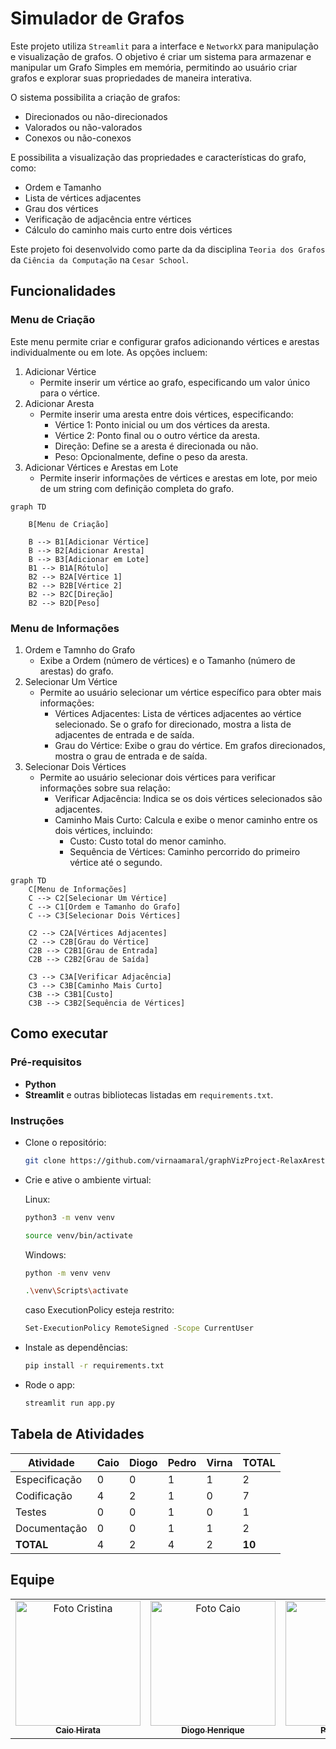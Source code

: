 # Simulador de Grafos

Este projeto utiliza `Streamlit` para a interface e `NetworkX` para manipulação e visualização de grafos. O objetivo é criar um sistema para armazenar e manipular um Grafo Simples em memória, permitindo ao usuário criar grafos e explorar suas propriedades de maneira interativa.

O sistema possibilita a criação de grafos:
- Direcionados ou não-direcionados
- Valorados ou não-valorados
- Conexos ou não-conexos
  
E possibilita a visualização das propriedades e características do grafo, como:

- Ordem e Tamanho
- Lista de vértices adjacentes
- Grau dos vértices
- Verificação de adjacência entre vértices
- Cálculo do caminho mais curto entre dois vértices

Este projeto foi desenvolvido como parte da da disciplina `Teoria dos Grafos` da `Ciência da Computação` na `Cesar School`.

## Funcionalidades

### Menu de Criação
Este menu permite criar e configurar grafos adicionando vértices e arestas individualmente ou em lote. As opções incluem:

1. Adicionar Vértice
   - Permite inserir um vértice ao grafo, especificando um valor único para o vértice.
2. Adicionar Aresta
   - Permite inserir uma aresta entre dois vértices, especificando:
     - Vértice 1: Ponto inicial ou um dos vértices da aresta.
     - Vértice 2: Ponto final ou o outro vértice da aresta.
     - Direção: Define se a aresta é direcionada ou não.
     - Peso: Opcionalmente, define o peso da aresta.
3. Adicionar Vértices e Arestas em Lote
   - Permite inserir informações de vértices e arestas em lote, por meio de um string com definição completa do grafo.

```mermaid
graph TD

    B[Menu de Criação]
   
    B --> B1[Adicionar Vértice]
    B --> B2[Adicionar Aresta]
    B --> B3[Adicionar em Lote]
    B1 --> B1A[Rótulo]
    B2 --> B2A[Vértice 1]
    B2 --> B2B[Vértice 2]
    B2 --> B2C[Direção]
    B2 --> B2D[Peso]
```


### Menu de Informações
1. Ordem e Tamnho do Grafo
   - Exibe a Ordem (número de vértices) e o Tamanho (número de arestas) do grafo.
2. Selecionar Um Vértice
   - Permite ao usuário selecionar um vértice específico para obter mais informações:
     - Vértices Adjacentes: Lista de vértices adjacentes ao vértice selecionado. Se o grafo for direcionado, mostra a lista de adjacentes de entrada e de saída.
     - Grau do Vértice: Exibe o grau do vértice. Em grafos direcionados, mostra o grau de entrada e de saída.
3. Selecionar Dois Vértices
     - Permite ao usuário selecionar dois vértices para verificar informações sobre sua relação:
        - Verificar Adjacência: Indica se os dois vértices selecionados são adjacentes.
        - Caminho Mais Curto: Calcula e exibe o menor caminho entre os dois vértices, incluindo:
          - Custo: Custo total do menor caminho.
          - Sequência de Vértices: Caminho percorrido do primeiro vértice até o segundo.
  

```mermaid
graph TD
    C[Menu de Informações]
    C --> C2[Selecionar Um Vértice]
    C --> C1[Ordem e Tamanho do Grafo]
    C --> C3[Selecionar Dois Vértices]

    C2 --> C2A[Vértices Adjacentes]
    C2 --> C2B[Grau do Vértice]
    C2B --> C2B1[Grau de Entrada]
    C2B --> C2B2[Grau de Saída]

    C3 --> C3A[Verificar Adjacência]
    C3 --> C3B[Caminho Mais Curto]
    C3B --> C3B1[Custo]
    C3B --> C3B2[Sequência de Vértices]
```

## Como executar

### Pré-requisitos
- **Python**
- **Streamlit** e outras bibliotecas listadas em `requirements.txt`.

### Instruções

- Clone o repositório:
   ```bash
   git clone https://github.com/virnaamaral/graphVizProject-RelaxArestas.git
   ```
- Crie e ative o ambiente virtual:   
  
    Linux:
   ```bash
   python3 -m venv venv
   ```
   ```bash
   source venv/bin/activate
   ```
    Windows:
   ```bash
   python -m venv venv
   ```
   ```bash
   .\venv\Scripts\activate
   ```
   caso ExecutionPolicy esteja restrito:
   ```bash
   Set-ExecutionPolicy RemoteSigned -Scope CurrentUser
   ```

- Instale as dependências:
   ```bash
   pip install -r requirements.txt
   ```

 - Rode o app:
   ```bash
   streamlit run app.py
   ```

## Tabela de Atividades

| Atividade       | Caio | Diogo | Pedro | Virna | TOTAL |
|-----------------|------|-------|-------|-------|-------|
| Especificação   | 0    | 0     | 1     | 1     | 2     |
| Codificação     | 4    | 2     | 1     | 0     | 7     |
| Testes          | 0    | 0     | 1     | 0     | 1     |
| Documentação    | 0    | 0     | 1     | 1     | 2     |
| **TOTAL**       | 4    | 2     | 4     | 2     | **10** |


## Equipe
<table>
  <td align="center">
    <a href="https://github.com/Kal-0">
      <img src="https://avatars.githubusercontent.com/u/106926790?v=4" width="200px;" alt="Foto Cristina"/><br>
      <sub>
        <b>Caio Hirata</b>
      </sub>
    </a>
  </td>
  <td align="center">
    <a href="https://github.com/DiogoHMC">
      <img src="https://avatars.githubusercontent.com/u/116087739?v=4" width="200px;" alt="Foto Caio"/><br>
        <sub>
          <b>Diogo Henrique</b>
        </sub>
      </a>
  </td>
  <td align="center">
    <a href="https://github.com/pedro-coelho-dr">
      <img src="https://avatars.githubusercontent.com/u/111138996?v=4" width="200px;" alt="Foto Diego"/><br>
        <sub>
          <b>Pedro Coelho</b>
        </sub>
      </a>
    </td>
    <td align="center">
      <a href="https://github.com/virnaamaral">
        <img src="https://avatars.githubusercontent.com/u/116957619?v=4" width="200px;" alt="Foto Virna"/><br>
          <sub>
            <b>Virna Amaral</b>
          </sub>
      </a>
  </td>
</table>
<br>